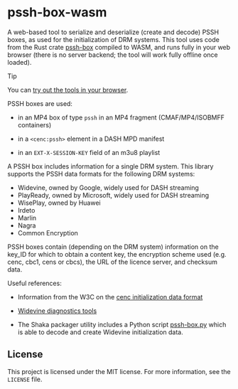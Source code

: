# pssh-box-wasm

A web-based tool to serialize and deserialize (create and decode) PSSH boxes, as used for the
initialization of DRM systems. This tool uses code from the Rust crate
[pssh-box](https://crates.io/crates/pssh-box) compiled to WASM, and runs fully in your web browser
(there is no server backend; the tool will work fully offline once loaded).

> [!TIP]
> You can [try out the tools in your browser](https://emarsden.github.io/pssh-box-wasm/). 


PSSH boxes are used:

- in an MP4 box of type `pssh` in an MP4 fragment (CMAF/MP4/ISOBMFF containers)

- in a `<cenc:pssh>` element in a DASH MPD manifest

- in an `EXT-X-SESSION-KEY` field of an m3u8 playlist


A PSSH box includes information for a single DRM system. This library supports the PSSH data formats
for the following DRM systems:

- Widevine, owned by Google, widely used for DASH streaming
- PlayReady, owned by Microsoft, widely used for DASH streaming
- WisePlay, owned by Huawei
- Irdeto
- Marlin
- Nagra
- Common Encryption

PSSH boxes contain (depending on the DRM system) information on the key_ID for which to obtain a
content key, the encryption scheme used (e.g. cenc, cbc1, cens or cbcs), the URL of the licence
server, and checksum data.



Useful references: 

- Information from the W3C on the [cenc initialization data format](https://www.w3.org/TR/eme-initdata-cenc/)

- [Widevine diagnostics tools](https://integration.widevine.com/diagnostics) 

- The Shaka packager utility includes a Python script
  [pssh-box.py](https://github.com/shaka-project/shaka-packager/blob/main/packager/tools/pssh/pssh-box.py)
  which is able to decode and create Widevine initialization data.



## License

This project is licensed under the MIT license. For more information, see the `LICENSE` file.
